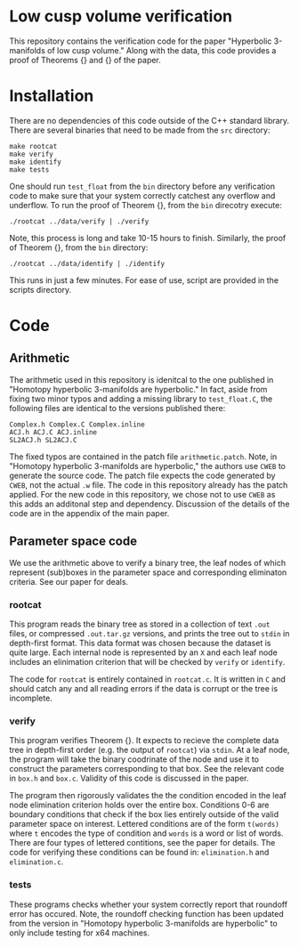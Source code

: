 # Low cusp volume verification

This repository contains the verification code for the paper "Hyperbolic 3-manifolds of low cusp volume."
Along with the data, this code provides a proof of Theorems {} and {} of the paper. 

# Installation

There are no dependencies of this code outside of the C++ standard library.
There are several binaries that need to be made from the `src` directory:

```
make rootcat
make verify
make identify
make tests
```
One should run `test_float` from the `bin` directory before any verification code to make sure that your system correctly catchest any overflow and underflow.
To run the proof of Theorem {}, from the `bin` direcotry execute:
```
./rootcat ../data/verify | ./verify
```
Note, this process is long and take 10-15 hours to finish.
Similarly, the proof of Theorem {}, from the `bin` directory:
```
./rootcat ../data/identify | ./identify
```
This runs in just a few minutes.
For ease of use, script are provided in the scripts directory.

# Code

## Arithmetic

The arithmetic used in this repository is idenitcal to the one published in "Homotopy hyperbolic 3-manifolds are hyperbolic."
In fact, aside from fixing two minor typos and adding a missing library to `test_float.C`, the following files are identical to the versions published there:
```
Complex.h Complex.C Complex.inline
ACJ.h ACJ.C ACJ.inline
SL2ACJ.h SL2ACJ.C
```
The fixed typos are contained in the patch file `arithmetic.patch`.
Note, in "Homotopy hyperbolic 3-manifolds are hyperbolic," the authors use `CWEB` to generate the source code.
The patch file expects the code generated by `CWEB`, not the actual `.w` file.
The code in this repository already has the patch applied.
For the new code in this repository, we chose not to use `CWEB` as this adds an additonal step and dependency.
Discussion of the details of the code are in the appendix of the main paper.

## Parameter space code

We use the arithmetic above to verify a binary tree, the leaf nodes of which represent (sub)boxes in the parameter space and corresponding eliminaton criteria. See our paper for deals.

### rootcat

This program reads the binary tree as stored in a collection of text `.out` files, or compressed `.out.tar.gz` versions, and prints the tree out to `stdin` in depth-first format.
This data format was chosen because the dataset is quite large.
Each internal node is represented by an `X` and each leaf node includes an elinimation criterion that will be checked by `verify` or `identify`.

The code for `rootcat` is entirely contained in `rootcat.c`.
It is written in `C` and should catch any and all reading errors if the data is corrupt or the tree is incomplete.

### verify

This program verifies Theorem {}.
It expects to recieve the complete data tree in depth-first order (e.g. the output of `rootcat`) via `stdin`.
At a leaf node, the program will take the binary coodrinate of the node and use it to construct the parameters corresponding to that box.
See the relevant code in `box.h` and `box.c`.
Validity of this code is discussed in the paper.

The program then rigorously validates the the condition encoded in the leaf node elimination criterion holds over the entire box.
Conditions 0-6 are boundary conditions that check if the box lies entirely outside of the valid parameter space on interest.
Lettered conditions are of the form `t(words)` where `t` encodes the type of condition and `words` is a word or list of words.
There are four types of lettered contitions, see the paper for details.
The code for verifying these conditions can be found in: `elimination.h` and `elimination.c`.

### tests

These programs checks whether your system correctly report that roundoff error has occured.
Note, the roundoff checking function has been updated from the version in "Homotopy hyperbolic 3-manifolds are hyperbolic" to only include testing for x64 machines. 
